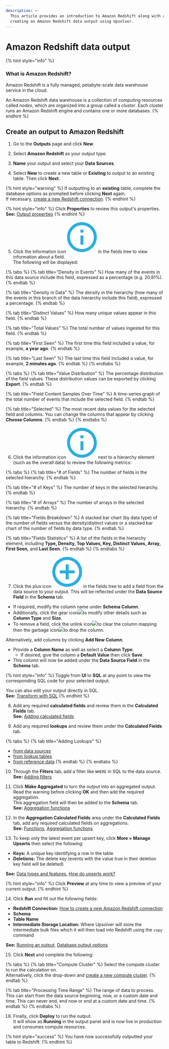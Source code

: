 ```yaml
---
description: >-
  This article provides an introduction to Amazon Redshift along with a guide on
  creating an Amazon Redshift data output using Upsolver.
---
```


# Amazon Redshift data output

{% hint style="info" %}
### What is Amazon Redshift?

Amazon Redshift is a fully managed, petabyte-scale data warehouse service in the cloud. 

An Amazon Redshift data warehouse is a collection of computing resources called _nodes_, which are organized into a group called a _cluster_. Each cluster runs an Amazon Redshift engine and contains one or more databases.
{% endhint %}

## Create an output to Amazon Redshift

1. Go to the **Outputs** page and click **New**.

2. Select **Amazon Redshift** as your output type.

3. **Name** your output and select your **Data Sources**.

4. Select **New** to create a new table or **Existing** to output to an existing table. Then click **Next**.

{% hint style="warning" %}
If outputting to an **existing** table, complete the database options as prompted before clicking **Next** again.  
If necessary, [create a new Redshift connection](../../../administration/connections/amazon-redshift-connection.md).
{% endhint %}

{% hint style="info" %}
Click **Properties** to review this output's properties.  
**See:** [Output properties](../../data-transformation-ui/creating-an-output/modifying-the-output-properties/)
{% endhint %}

5. Click the information icon![](../../../.gitbook/assets/image%20%283%29.png)in the fields tree to view information about a field.   
The following will be displayed:

{% tabs %}
{% tab title="Density in Events" %}
How many of the events in this data source include this field, expressed as a percentage \(e.g. 20.81%\).
{% endtab %}

{% tab title="Density in Data" %}
The density in the hierarchy \(how many of the events in this branch of the data hierarchy include this field\), expressed a percentage.
{% endtab %}

{% tab title="Distinct Values" %}
How many unique values appear in this field.
{% endtab %}

{% tab title="Total Values" %}
The total number of values ingested for this field.
{% endtab %}

{% tab title="First Seen" %}
The first time this field included a value, for example, **a year ago**.
{% endtab %}

{% tab title="Last Seen" %}
The last time this field included a value, for example, **2 minutes ago**.
{% endtab %}
{% endtabs %}

{% tabs %}
{% tab title="Value Distribution" %}
The percentage distribution of the field values. These distribution values can be exported by clicking **Export**.
{% endtab %}

{% tab title="Field Content Samples Over Time" %}
A time-series graph of the total number of events that include the selected field.
{% endtab %}

{% tab title="Selected" %}
The most recent data values for the selected field and columns. You can change the columns that appear by clicking **Choose Columns**.
{% endtab %}
{% endtabs %}

6. Click the information icon![](../../../.gitbook/assets/image%20%283%29.png)next to a hierarchy element \(such as the overall data\) to review the following metrics:

{% tabs %}
{% tab title="\# of Fields" %}
The number of fields in the selected hierarchy.
{% endtab %}

{% tab title="\# of Keys" %}
The number of keys in the selected hierarchy.
{% endtab %}

{% tab title="\# of Arrays" %}
The number of arrays in the selected hierarchy.
{% endtab %}

{% tab title="Fields Breakdown" %}
A stacked bar chart \(by data type\) of the number of fields versus the density/distinct values or a stacked bar chart of the number of fields by data type.
{% endtab %}

{% tab title="Fields Statistics" %}
A list of the fields in the hierarchy element, including **Type, Density, Top Values, Key, Distinct Values, Array, First Seen,** and **Last Seen**.
{% endtab %}
{% endtabs %}

7. Click the plus icon![](../../../.gitbook/assets/screen-shot-2020-08-13-at-5.06.39-pm.png)in the fields tree to add a field from the data source to your output. This will be reflected under the **Data Source Field** in the **Schema** tab. 

* If required, modify the column name under **Schema Column**.
* Additionally, click the gear icon![](https://gblobscdn.gitbook.com/assets%2F-MAbbZ6XL3iXMHb3pjqP%2F-MEKfij3FS87rhZw-mF4%2F-MEKgKYGs3pZdqcjDFlE%2Fimage.png?alt=media&token=7c14e26d-c24d-4e17-a534-63702ccb86ee)to modify other details such as **Column Type** and **Size**.
* To remove a field, click the unlink icon![](https://gblobscdn.gitbook.com/assets%2F-MAbbZ6XL3iXMHb3pjqP%2F-MEKknVAn4ijxb2OOdz2%2F-MEKlGcy4WH6e7JB9144%2Fimage.png?alt=media&token=97af1f0a-6080-42ef-bf53-0e7fa5a3ddaa)to clear the column mapping then the garbage icon![](https://gblobscdn.gitbook.com/assets%2F-MAbbZ6XL3iXMHb3pjqP%2F-MEKknVAn4ijxb2OOdz2%2F-MEKlQwKUAWXd8D7iCQ9%2Fimage.png?alt=media&token=d53f44e1-a2b0-4e63-9197-c9bfd4c8d30f)to drop the column.

Alternatively, add columns by clicking **Add New Column**. 

* Provide a **Column Name** as well as select a **Column Type**. 
  * If desired, give the column a **Default Value** then click **Save**.
* This column will now be added under the **Data Source Field** in the **Schema** tab.

{% hint style="info" %}
Toggle from **UI** to **SQL** at any point to view the corresponding SQL code for your selected output.

You can also edit your output directly in SQL.  
**See:** [Transform with SQL](../../data-transformation-ui/creating-an-output/modifying-the-output-in-sql/)
{% endhint %}

8. Add any required **calculated fields** and review them in the **Calculated Fields** tab.  
 **See:** [Adding calculated fields](../../data-transformation-ui/creating-an-output/adding-calculated-fields.md)

9. Add any required **lookups** and review them under the **Calculated Fields** tab. 

{% tabs %}
{% tab title="Adding Lookups" %}
* [from data sources](../../data-transformation-ui/creating-an-output/add-lookups/adding-lookups-from-data-sources.md)
* [from lookup tables](../../data-transformation-ui/creating-an-output/add-lookups/adding-lookups-from-lookup-tables.md)
* [from reference data](../../data-transformation-ui/creating-an-output/add-lookups/adding-lookups-from-reference-data.md)
{% endtab %}
{% endtabs %}

10. Through the **Filters** tab, add a filter like `WHERE` in SQL to the data source.  
**See:** [Adding filters](../../data-transformation-ui/creating-an-output/adding-filters.md)

11. Click **Make Aggregated** to turn the output into an aggregated output.   
Read the warning before clicking **OK** and then add the required aggregation.   
This aggregation field will then be added to the **Schema** tab.   
**See:** [Aggregation functions](../../../getting-started/glossary/language-guide/functions/aggregation-functions.md)

12. In the **Aggregation Calculated Fields** area under the **Calculated Fields** tab, add any required calculated fields on aggregations.   
**See:** [Functions](../../../getting-started/glossary/language-guide/functions/), [Aggregation functions](../../../getting-started/glossary/language-guide/functions/aggregation-functions.md)

13. To keep only the latest event per upsert key, click **More &gt; Manage Upserts** then select the following:

* **Keys:** A unique key identifying a row in the table
* **Deletions:** The delete key \(events with the value true in their deletion key field will be deleted\)

**See:** [Data types and features](../../../getting-started/glossary/data-types-and-features.md), [How do upserts work?](../../../getting-started/tutorials-and-faq/faq.md#how-do-upserts-work)

{% hint style="info" %}
Click **Preview** at any time to view a preview of your current output.
{% endhint %}

14. Click **Run** and fill out the following fields:

* **Redshift Connection:** [How to create a new Amazon Redshift connection](../../../administration/connections/amazon-redshift-connection.md)
* **Schema**
* **Table Name**
* **Intermediate Storage Location:** Where Upsolver will store the intermediate bulk files which it will then load into Redshift using the `copy` command

**See:** [Running an output](../../data-transformation-ui/running-an-output.md), [Database output options]()

15. Click **Next** and complete the following:

{% tabs %}
{% tab title="Compute Cluster" %}
Select the compute cluster to run the calculation on.  
Alternatively, click the drop-down and [create a new compute cluster](../../../administration/managing-clusters/#adding-a-compute-cluster).
{% endtab %}

{% tab title="Processing Time Range" %}
The range of data to process.   
This can start from the data source beginning, now, or a custom date and time. This can never end, end now or end at a custom date and time.
{% endtab %}
{% endtabs %}

16. Finally, click **Deploy** to run the output.   
 It will show as **Running** in the output panel and is now live in production and consumes compute resources.

{% hint style="success" %}
You have now successfully outputted your table to Redshift.
{% endhint %}

